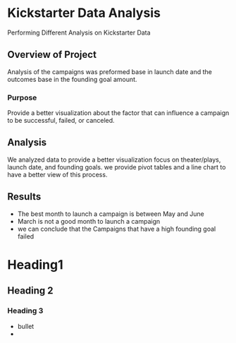 # Kickstarter Data Analysis
 Performing Different  Analysis on Kickstarter Data
## Overview of Project
Analysis of the campaigns was preformed base in launch date and the outcomes base in the founding goal amount.

### Purpose
Provide a better visualization about the factor that can influence a campaign to be successful, failed, or canceled.

## Analysis 
We analyzed data to provide a better visualization focus on theater/plays, launch date, and founding goals. we provide pivot tables and a line chart to have a better view of this process.

## Results

- The best month to launch a campaign is between May and June
- March is not a good month to launch a campaign
- we can conclude that the Campaigns that have a high founding goal failed

# Heading1
## Heading 2
### Heading 3
- bullet
- 
